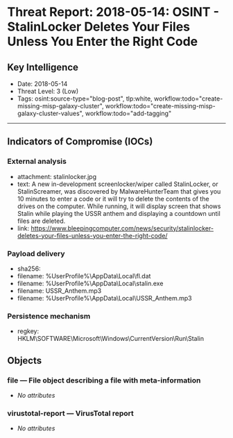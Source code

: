 # Threat Report: 2018-05-14: OSINT - StalinLocker Deletes Your Files Unless You Enter the Right Code


## Key Intelligence
* Date: 2018-05-14
* Threat Level: 3 (Low)
* Tags: osint:source-type="blog-post", tlp:white, workflow:todo="create-missing-misp-galaxy-cluster", workflow:todo="create-missing-misp-galaxy-cluster-values", workflow:todo="add-tagging"

---

## Indicators of Compromise (IOCs)
### External analysis
* attachment: stalinlocker.jpg
* text: A new in-development screenlocker/wiper called StalinLocker, or StalinScreamer, was discovered by MalwareHunterTeam that gives you 10 minutes to enter a code or it will try to delete the contents of the drives on the computer. While running, it will display screen that shows Stalin while playing the USSR anthem and displaying a countdown until files are deleted.
* link: https://www.bleepingcomputer.com/news/security/stalinlocker-deletes-your-files-unless-you-enter-the-right-code/

### Payload delivery
* sha256: <sha256>
* filename: %UserProfile%\AppData\Local\fl.dat
* filename: %UserProfile%\AppData\Local\stalin.exe
* filename: USSR_Anthem.mp3
* filename: %UserProfile%\AppData\Local\USSR_Anthem.mp3

### Persistence mechanism
* regkey: HKLM\SOFTWARE\Microsoft\Windows\CurrentVersion\Run\Stalin

## Objects
### file — File object describing a file with meta-information
* _No attributes_

### virustotal-report — VirusTotal report
* _No attributes_
